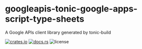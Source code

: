 # googleapis-tonic-google-apps-script-type-sheets

A Google APIs client library generated by tonic-build

[![crates.io](https://img.shields.io/crates/v/googleapis-tonic-google-apps-script-type-sheets)](https://crates.io/crates/googleapis-tonic-google-apps-script-type-sheets)
[![docs.rs](https://img.shields.io/docsrs/googleapis-tonic-google-apps-script-type-sheets)](https://docs.rs/googleapis-tonic-google-apps-script-type-sheets)
![license](https://img.shields.io/crates/l/googleapis-tonic-google-apps-script-type-sheets)
